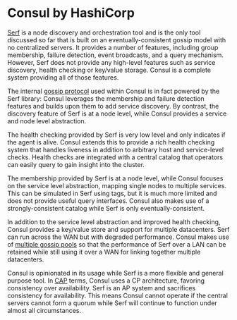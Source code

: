 # Consul by HashiCorp

[Serf](https://www.serf.io/) is a node discovery and orchestration tool and is the only tool discussed so far that is built on an eventually-consistent gossip model with no centralized servers. It provides a number of features, including group membership, failure detection, event broadcasts, and a query mechanism. However, Serf does not provide any high-level features such as service discovery, health checking or key/value storage. Consul is a complete system providing all of those features.

The internal [gossip protocol](https://www.consul.io/docs/internals/gossip) used within Consul is in fact powered by the Serf library: Consul leverages the membership and failure detection features and builds upon them to add service discovery. By contrast, the discovery feature of Serf is at a node level, while Consul provides a service and node level abstraction.

The health checking provided by Serf is very low level and only indicates if the agent is alive. Consul extends this to provide a rich health checking system that handles liveness in addition to arbitrary host and service-level checks. Health checks are integrated with a central catalog that operators can easily query to gain insight into the cluster.

The membership provided by Serf is at a node level, while Consul focuses on the service level abstraction, mapping single nodes to multiple services. This can be simulated in Serf using tags, but it is much more limited and does not provide useful query interfaces. Consul also makes use of a strongly-consistent catalog while Serf is only eventually-consistent.

In addition to the service level abstraction and improved health checking, Consul provides a key/value store and support for multiple datacenters. Serf can run across the WAN but with degraded performance. Consul makes use of [multiple gossip pools](https://www.consul.io/docs/internals/architecture) so that the performance of Serf over a LAN can be retained while still using it over a WAN for linking together multiple datacenters.

Consul is opinionated in its usage while Serf is a more flexible and general purpose tool. In [CAP](https://en.wikipedia.org/wiki/CAP_theorem) terms, Consul uses a CP architecture, favoring consistency over availability. Serf is an AP system and sacrifices consistency for availability. This means Consul cannot operate if the central servers cannot form a quorum while Serf will continue to function under almost all circumstances.

